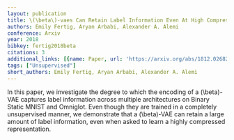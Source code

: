```yaml
---
layout: publication
title: \(\beta\)-vaes Can Retain Label Information Even At High Compression
authors: Emily Fertig, Aryan Arbabi, Alexander A. Alemi
conference: Arxiv
year: 2018
bibkey: fertig2018beta
citations: 3
additional_links: [{name: Paper, url: 'https://arxiv.org/abs/1812.02682'}]
tags: ["Unsupervised"]
short_authors: Emily Fertig, Aryan Arbabi, Alexander A. Alemi
---
```

In this paper, we investigate the degree to which the encoding of a
\(\beta\)-VAE captures label information across multiple architectures on Binary
Static MNIST and Omniglot. Even though they are trained in a completely
unsupervised manner, we demonstrate that a \(\beta\)-VAE can retain a large
amount of label information, even when asked to learn a highly compressed
representation.